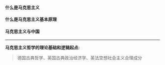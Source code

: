 <h4>什么是马克思主义</h4>

<h4>什么是马克思主义基本原理</h4>

<h4>马克思主义与中国</h4>

---
**马克思主义哲学的理论基础和逻辑起点:**

> 德国古典哲学、英国古典政治经济学、英法空想社会主义合理成分

